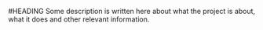 #HEADING
Some description is written here about what the project is about, what it does and other relevant information.
